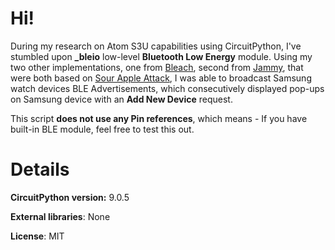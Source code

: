 # Hi!

During my research on Atom S3U capabilities using CircuitPython, I've stumbled upon **_bleio** low-level **Bluetooth Low Energy** module.
Using my two other implementations, one from [Bleach](https://github.com/FLOCK4H/Bleach), second from [Jammy](https://github.com/FLOCK4H/Jammy), 
that were both based on [Sour Apple Attack](https://github.com/RapierXbox/ESP32-Sour-Apple), I was able to broadcast Samsung watch devices BLE Advertisements, 
which consecutively displayed pop-ups on Samsung device with an **Add New Device** request.

This script **does not use any Pin references**, which means - If you have built-in BLE module, feel free to test this out.

# Details

**CircuitPython version:** 9.0.5

**External libraries**: None

**License**: MIT
